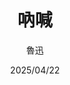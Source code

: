 ---
title: "吶喊"
author: '魯迅'
illustrator: '孫鬱'
date: '2025/04/22'
isbn: '978-7-108-07666-3'
imageDir: '/img/book/covers/book24.jpg'
blockquote: '「」'
---